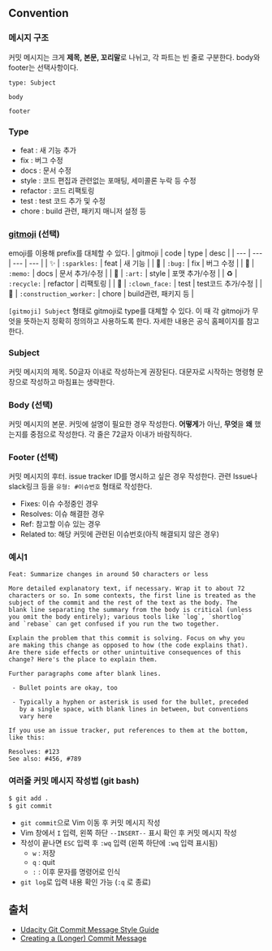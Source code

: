 
## Convention


### 메시지 구조
커밋 메시지는 크게 **제목, 본문, 꼬리말**로 나뉘고, 각 파트는 빈 줄로 구분한다. body와 footer는 선택사항이다.

```
type: Subject

body

footer
```


### Type
-   feat : 새 기능 추가
-   fix : 버그 수정
-   docs : 문서 수정
-   style : 코드 편집과 관련없는 포매팅, 세미콜론 누락 등 수정
-   refactor : 코드 리팩토링
-   test : test 코드 추가 및 수정
-   chore : build 관련, 패키지 매니저 설정 등


### [gitmoji]([https://gitmoji.dev/](https://gitmoji.dev/)) (선택)
emoji를 이용해 prefix를 대체할 수 있다.
| gitmoji | code | type | desc |
| --- | --- | --- | --- |
| ✨ | `:sparkles:` | feat | 새 기능 |
| 🐛 | `:bug:` | fix | 버그 수정 |
| 📝 | `:memo:` | docs | 문서 추가/수정 |
| 🎨 | `:art:` | style | 포맷 추가/수정 |
| ♻️ | `:recycle:` | refactor | 리팩토링 |
| 🤡 | `:clown_face:` | test | test코드 추가/수정 |
| 👷 | `:construction_worker:` | chore | build관련, 패키지 등 |

`[gitmoji] Subject` 형태로 gitmoji로 type를 대체할 수 있다. 이 때 각 gitmoji가 무엇을 뜻하는지 정확히 정의하고 사용하도록 한다. 자세한 내용은 공식 홈페이지를 참고한다.


### Subject
커밋 메시지의 제목. 50글자 이내로 작성하는게 권장된다. 대문자로 시작하는 명령형 문장으로 작성하고 마침표는 생략한다.

### Body (선택)
커밋 메시지의 본문. 커밋에 설명이 필요한 경우 작성한다. **어떻게**가 아닌, **무엇**을 **왜** 했는지를 중점으로 작성한다. 각 줄은 72글자 이내가 바람직하다.

### Footer (선택)
커밋 메시지의 후터. issue tracker ID를 명시하고 싶은 경우 작성한다. 관련 Issue나 slack링크 등을 `유형: #이슈번호` 형태로 작성한다. 
-   Fixes: 이슈 수정중인 경우
-   Resolves: 이슈 해결한 경우
-   Ref: 참고할 이슈 있는 경우
-   Related to: 해당 커밋에 관련된 이슈번호(아직 해결되지 않은 경우)


### 예시1
```
Feat: Summarize changes in around 50 characters or less

More detailed explanatory text, if necessary. Wrap it to about 72
characters or so. In some contexts, the first line is treated as the
subject of the commit and the rest of the text as the body. The
blank line separating the summary from the body is critical (unless
you omit the body entirely); various tools like `log`, `shortlog`
and `rebase` can get confused if you run the two together.

Explain the problem that this commit is solving. Focus on why you
are making this change as opposed to how (the code explains that).
Are there side effects or other unintuitive consequences of this
change? Here's the place to explain them.

Further paragraphs come after blank lines.

 - Bullet points are okay, too

 - Typically a hyphen or asterisk is used for the bullet, preceded
   by a single space, with blank lines in between, but conventions
   vary here

If you use an issue tracker, put references to them at the bottom,
like this:

Resolves: #123
See also: #456, #789
```


### 여러줄 커밋 메시지 작성법 (git bash)
```bash
$ git add .
$ git commit
```

-   `git commit`으로 Vim 이동 후 커밋 메시지 작성
-   Vim 창에서 `I` 입력, 왼쪽 하단 `--INSERT--` 표시 확인 후 커밋 메시지 작성
-   작성이 끝나면 `ESC` 입력 후 `:wq` 입력  (왼쪽 하단에 `:wq` 입력 표시됨)
    - `w` : 저장
    - `q` : quit
    - `:` : 이후 문자를 명령어로 인식
-   `git log`로 입력 내용 확인 가능 (`:q` 로 종료)


## 출처
- [Udacity Git Commit Message Style Guide](https://udacity.github.io/git-styleguide/)
- [Creating a (Longer) Commit Message](https://haydar-ai.medium.com/learning-how-to-git-creating-a-longer-commit-message-16ca32746c3a)
